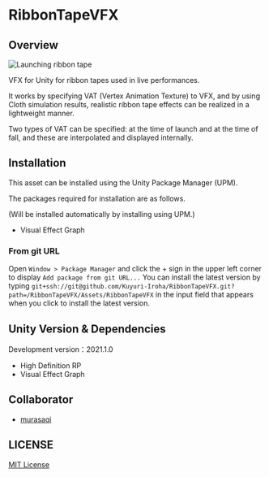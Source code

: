# RibbonTapeVFX

## Overview

![Launching ribbon tape](./Images/2022-05-18%2022-18-13.gif)

VFX for Unity for ribbon tapes used in live performances.

It works by specifying VAT (Vertex Animation Texture) to VFX, and by using Cloth simulation results, realistic ribbon tape effects can be realized in a lightweight manner.

Two types of VAT can be specified: at the time of launch and at the time of fall, and these are interpolated and displayed internally.

## Installation

This asset can be installed using the Unity Package Manager (UPM).

The packages required for installation are as follows.

(Will be installed automatically by installing using UPM.)

- Visual Effect Graph

### From git URL

Open `Window > Package Manager` and click the + sign in the upper left corner to display `Add package from git URL...`
You can install the latest version by typing `git+ssh://git@github.com/Kuyuri-Iroha/RibbonTapeVFX.git?path=/RibbonTapeVFX/Assets/RibbonTapeVFX` in the input field that appears when you click to install the latest version.

## Unity Version & Dependencies

Development version：2021.1.0

- High Definition RP
- Visual Effect Graph

## Collaborator

- [murasaqi](https://github.com/murasaqi)

## LICENSE

[MIT License](./LICENSE)
